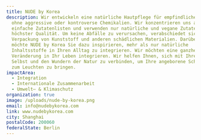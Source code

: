 ```yaml
---
title: NUDE by Korea
description: Wir entwickeln eine natürliche Hautpflege für empfindliche Haut
  ohne aggressive oder kontroverse Chemikalien. Wir konzentrieren uns auf
  einfache Zutatenlisten und verwenden nur natürliche und vegane Zutaten von
  höchster Qualität. Um keine Abfälle zu verursachen, verabschiedet sich unsere
  Verpackung von Kunststoff und anderen schädlichen Materialien. Darüberhinaus
  möchte NUDE by Korea Sie dazu inspirieren, mehr als nur natürliche
  Inhaltsstoffe in Ihren Alltag zu integrieren. Wir möchten eine ganzheitliche
  Veränderung in Ihr Leben integrieren. Wir helfen Ihnen, sich mit Ihrem inneren
  Selbst und den Wundern der Natur zu verbinden, um Ihre angeborene Schönheit
  zum Leuchten zu bringen.
impactArea:
  - Integration
  - Internationale Zusammenarbeit
  - Umwelt– & Klimaschutz
organization: true
image: /uploads/nude-by-korea.png
email: info@nudebykorea.com
link: www.nudebykorea.com
city: Shanghai
postalCode: 200060
federalState: Berlin
---
```


